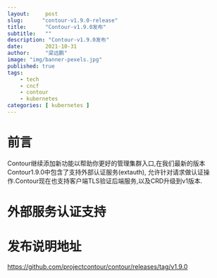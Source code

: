 ```yaml
---
layout:     post 
slug:      "contour-v1.9.0-release"
title:      "Contour-v1.9.0发布"
subtitle:   ""
description: "Contour-v1.9.0发布"
date:       2021-10-31
author:     "梁远鹏"
image: "img/banner-pexels.jpg"
published: true
tags:
    - tech
    - cncf
    - contour
    - kubernetes
categories: [ kubernetes ]
---
```


# 前言 

Contour继续添加新功能以帮助你更好的管理集群入口,在我们最新的版本Contour1.9.0中包含了支持外部认证服务(extauth), 允许针对请求做认证操作.Contour现在也支持客户端TLS验证后端服务,以及CRD升级到v1版本.

# 外部服务认证支持



# 发布说明地址  

https://github.com/projectcontour/contour/releases/tag/v1.9.0